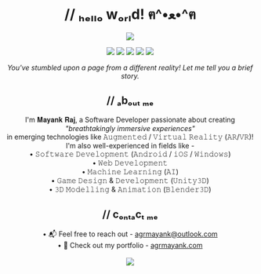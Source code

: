 <h1 align="center">// ₕₑₗₗₒ wₒᵣₗd! ฅ^•ﻌ•^ฅ</h1>

<!--
**AgrMayank/AgrMayank** is a ✨ _special_ ✨ repository because its `README.md` (this file) appears on your GitHub profile.

Here are some ideas to get you started:

- 🔭 I’m currently working on ...
- 🌱 I’m currently learning ...
- 👯 I’m looking to collaborate on ...
- 🤔 I’m looking for help with ...
- 💬 Ask me about ...
- 📫 How to reach me: ...
- 😄 Pronouns: ...
- ⚡ Fun fact: ...
-->

<p align="center">
 <img src="http://hits.dwyl.com/AgrMayank/AgrMayank.svg"></img>
</p>

<div style="text-align: center">
<a href="https://medium.com/@AgrMayank" target="_blank"><img src="https://img.shields.io/badge/medium-%2312100E.svg?&style=for-the-badge&logo=medium&logoColor=white" /></a>
<a href="https://twitter.com/myid_mayank" target="_blank"><img src="https://img.shields.io/badge/twitter-%231DA1F2.svg?&style=for-the-badge&logo=twitter&logoColor=white" /></a>
<a href="https://www.linkedin.com/in/AgrMayank/" target="_blank"><img src="https://img.shields.io/badge/linkedin-%230077B5.svg?&style=for-the-badge&logo=linkedin&logoColor=white" /></a>
<a href="https://www.facebook.com/myid.mayank" target="_blank"><img src = "https://img.shields.io/badge/facebook-%231877F2.svg?&style=for-the-badge&logo=facebook&logoColor=white"></a>
<a href="https://www.instagram.com/myid.mayank/" target="_blank"><img src = "https://img.shields.io/badge/instagram-%23E4405F.svg?&style=for-the-badge&logo=instagram&logoColor=white"></a>
</div>

<p align="center"><i>You've stumbled upon a page from a different reality! Let me tell you a brief story.</i></p>

<h2 align="center">// ₐbₒᵤₜ ₘₑ</h2>

<p align="center">
 I'm 𝐌𝐚𝐲𝐚𝐧𝐤 𝐑𝐚𝐣, a Software Developer passionate about creating<br><i>"breathtakingly immersive experiences"</i><br>in emerging technologies like 𝙰𝚞𝚐𝚖𝚎𝚗𝚝𝚎𝚍 / 𝚅𝚒𝚛𝚝𝚞𝚊𝚕 𝚁𝚎𝚊𝚕𝚒𝚝𝚢 (𝙰𝚁/𝚅𝚁)!<br>
I'm also well-experienced in fields like - <br>
• 𝚂𝚘𝚏𝚝𝚠𝚊𝚛𝚎 𝙳𝚎𝚟𝚎𝚕𝚘𝚙𝚖𝚎𝚗𝚝 (𝙰𝚗𝚍𝚛𝚘𝚒𝚍 / 𝚒𝙾𝚂 / 𝚆𝚒𝚗𝚍𝚘𝚠𝚜)<br>
• 𝚆𝚎𝚋 𝙳𝚎𝚟𝚎𝚕𝚘𝚙𝚖𝚎𝚗𝚝<br>
• 𝙼𝚊𝚌𝚑𝚒𝚗𝚎 𝙻𝚎𝚊𝚛𝚗𝚒𝚗𝚐 (𝙰𝙸)<br>
• 𝙶𝚊𝚖𝚎 𝙳𝚎𝚜𝚒𝚐𝚗 & 𝙳𝚎𝚟𝚎𝚕𝚘𝚙𝚖𝚎𝚗𝚝 (𝚄𝚗𝚒𝚝𝚢𝟹𝙳)<br>
• 𝟹𝙳 𝙼𝚘𝚍𝚎𝚕𝚕𝚒𝚗𝚐 & 𝙰𝚗𝚒𝚖𝚊𝚝𝚒𝚘𝚗 (𝙱𝚕𝚎𝚗𝚍𝚎𝚛𝟹𝙳)<br></p>

<h2 align="center">// cₒₙₜₐcₜ ₘₑ</h2>

<p align="center">
• 📬 Feel free to reach out - <a href="mailto:agrmayank@outlook.com">agrmayank@outlook.com</a><br>
• 🎨 Check out my portfolio - <a href="https://agrmayank.com/" target="_blank">agrmayank.com</a><br><br>
<a href="https://agrmayank.com/">
  <img src="https://github-readme-stats.vercel.app/api?username=AgrMayank&show_icons=true&title_color=fbeb58&icon_color=fbeb58&text_color=fbeb58&bg_color=535a60" />
</a>
</p>
